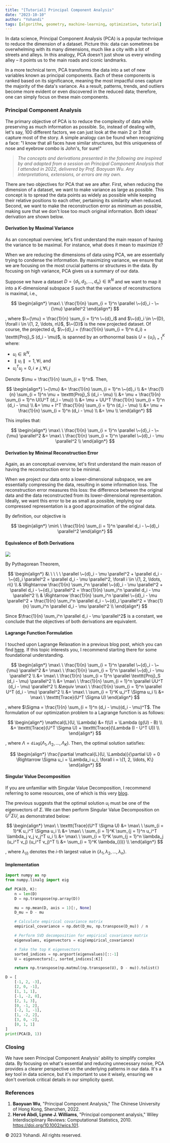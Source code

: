 ```yaml
---
title: "[Tutorial] Principal Component Analysis"
date: "2023-10-10"
author: "Yohandi"
tags: [algorithm, geometry, machine-learning, optimization, tutorial]
---
```


In data science, Principal Component Analysis (PCA) is a popular technique to reduce the dimension of a dataset. Picture this: data can sometimes be overwhelming with its many dimensions, much like a city with a lot of streets and alleys. In this analogy, PCA doesn't just show us every winding alley – it points us to the main roads and iconic landmarks.

In a more technical term, PCA transforms the data into a set of new variables known as principal components. Each of these components is ranked based on its significance, meaning the most impactful ones capture the majority of the data's variance. As a result, patterns, trends, and outliers become more evident or even discovered in the reduced data; therefore, one can simply focus on these main components.

### Principal Component Analysis

The primary objective of PCA is to reduce the complexity of data while preserving as much information as possible. So, instead of dealing with, let's say, 100 different factors, we can just look at the main 2 or 3 that capture most of the story. A simple analogy can be found when recognizing a face: "I know that all faces have similar structures, but this uniqueness of nose and eyebrow combo is John's, for sure!"

> _The concepts and derivations presented in the following are inspired by and adapted from a session on Principal Component Analysis that I attended in 2022, delivered by Prof. Baoyuan Wu. Any interpretations, extensions, or errors are my own._

There are two objectives for PCA that we are after. First, when reducing the dimension of a dataset, we want to make variance as large as possible. This concept is to spread the data points as widely as possible while keeping their relative positions to each other, pertaining its similarity when reduced. Second, we want to make the reconstruction error as minimum as possible, making sure that we don't lose too much original information. Both ideas' derivation are shown below.

#### Derivation by Maximal Variance

As an conceptual overview, let's first understand the main reason of having the variance to be maximal. For instance, what does it mean to maximize it?

When we are reducing the dimensions of data using PCA, we are essentially trying to condense the information. By maximizing variance, we ensure that we are focusing on the most crucial patterns or structures in the data. By focusing on high variance, PCA gives us a summary of our data.

Suppose we have a dataset $D = \{d_1, d_2, \ldots, d_n\} \in \mathbb{R}^N$ and we want to map it into a $K$-dimensional subspace $S$ such that the variance of reconstructions is maximal, i.e.,

$$
\begin{align*}
\max\ \ \frac{1}{n} \sum_{i = 1}^n \parallel \~{d}_i - \~{\mu} \parallel^2
\end{align*}
$$

, where $\~{\mu} = \frac{1}{n} \sum_{i = 1}^n \~{d}_i$ and $\~{d}_i \in \~{D}, \forall i \in \{1, 2, \ldots, n\}$, $\~{D}$ is the new projected dataset. Of course, the projected $d_i$, $\~{d}_i = (\frac{1}{n} \sum_{i = 1}^n d_i) + \texttt{Proj}_S (d_i - \mu)$, is spanned by an orthonormal basis $U = \{u_i\}_{i = 1}^K$ where:
- $u_i \in \mathbb{R}^N$,
- $\parallel u_i \parallel = 1, \forall i$, and 
- $u_i^T u_j= 0, i \neq j, \forall i, j$

Denote $\mu = \frac{1}{n} \sum_{i = 1}^n$. Then,

$$
\begin{align*}
\~{\mu} &= \frac{1}{n} \sum_{i = 1}^n \~{d}_i \\
&= \frac{1}{n} \sum_{i = 1}^n \mu + \texttt{Proj}_S (d_i - \mu) \\
&= \mu + \frac{1}{n} \sum_{i = 1}^n U(U^T (d_i - \mu)) \\
&= \mu + UU^T \frac{1}{n} \sum_{i = 1}^n (d_i - \mu) \\
&= \mu + I^T \frac{1}{n} \sum_{i = 1}^n (d_i - \mu) \\
&= \mu + \frac{1}{n} \sum_{i = 1}^n (d_i - \mu) \\
&= \mu \\
\end{align*}
$$

This implies that:

$$
\begin{align*}
\max\ \ \frac{1}{n} \sum_{i = 1}^n \parallel \~{d}_i - \~{\mu} \parallel^2 &= \max\ \ \frac{1}{n} \sum_{i = 1}^n \parallel \~{d}_i - \mu \parallel^2 \\
\end{align*}
$$

#### Derivation by Minimal Reconstruction Error

Again, as an conceptual overview, let's first understand the main reason of having the reconstruction error to be minimal. 

When we project our data onto a lower-dimensional subspace, we are essentially compressing the data, resulting in some information loss. The reconstruction error measures this loss: the difference between the original data and the data reconstructed from its lower-dimensional representation. Ideally, we want this error to be as small as possible, implying our compressed representation is a good approximation of the original data.

By definition, our objective is

$$
\begin{align*}
\min\ \ \frac{1}{n} \sum_{i = 1}^n \parallel d_i - \~{d}_i \parallel^2
\end{align*}
$$

#### Equivalence of Both Derivations

![](/posts/figures/principal-component-analysis/pythagorean.png)

By Pythagorean Theorem,

$$
\begin{align*}
&\ \ \ \ \ \parallel \~{d}_i - \mu \parallel^2 + \parallel d_i - \~{d}_i \parallel^2 = \parallel d_i - \mu \parallel^2, \forall i \in \{1, 2, \ldots, n\} \\
& \Rightarrow \frac{1}{n} \sum_i^n \parallel \~{d}_i - \mu \parallel^2 + \parallel d_i - \~{d}_i \parallel^2 = \frac{1}{n} \sum_i^n \parallel d_i - \mu \parallel^2 \\
& \Rightarrow \frac{1}{n} \sum_i^n \parallel \~{d}_i - \mu \parallel^2 + \frac{1}{n} \sum_i^n \parallel d_i - \~{d}_i \parallel^2 = \frac{1}{n} \sum_i^n \parallel d_i - \mu \parallel^2 \\
\end{align*}
$$

Since $\frac{1}{n} \sum_i^n \parallel d_i - \mu \parallel^2$ is a constant, we conclude that the objectives of both derivations are equivalent.

#### Lagrange Function Formulation

I touched upon Lagrange Relaxation in a previous blog post, which you can find [here](https://www.yohandi.me/blog/lagrange-relaxation/). If this topic interests you, I recommend starting there for some foundational understanding.

$$
\begin{align*}
\max\ \ \frac{1}{n} \sum_{i = 1}^n \parallel \~{d}_i - \~{\mu} \parallel^2
&= \max\ \ \frac{1}{n} \sum_{i = 1}^n \parallel \~{d}_i - \mu \parallel^2 \\
&= \max\ \ \frac{1}{n} \sum_{i = 1}^n \parallel \texttt{Proj}_S (d_i - \mu) \parallel^2 \\
&= \max\ \ \frac{1}{n} \sum_{i = 1}^n \parallel UU^T (d_i - \mu) \parallel^2 \\
&\equiv \max\ \ \frac{1}{n} \sum_{i = 1}^n \parallel U^T (d_i - \mu) \parallel^2 \\
&= \max\ \ \sum_{i = 1}^K u_i^T \Sigma u_i \\
&= \max\ \ \texttt{Trace}(U^T \Sigma U)
\end{align*}
$$

, where $\Sigma = \frac{1}{n} \sum_{i = 1}^n (d_i - \mu)(d_i - \mu)^T$. The formulation of our optimization problem to a Lagrange function is as follows:

$$
\begin{align*}
\mathcal{L}(U, \Lambda) &= f(U) + \Lambda (g(U) - B) \\
&= \texttt{Trace}(U^T \Sigma U) + \texttt{Trace}(\Lambda (I - U^T U)) \\
\end{align*}
$$

, where $\Lambda = \texttt{diag}(\Lambda_1, \Lambda_2, \ldots, \Lambda_K)$. Then, the optimal solution satisfies:

$$
\begin{align*}
\frac{\partial \mathcal{L}(U, \Lambda)}{\partial U} = 0 \Rightarrow \Sigma u_i = \Lambda_i u_i, \forall i = \{1, 2, \ldots, K\}
\end{align*}
$$

#### Singular Value Decomposition

If you are unfamiliar with Singular Value Decomposition, I recommend referring to some resources, one of which is this very [blog](https://gregorygundersen.com/blog/2018/12/10/svd/).

The previous suggests that the optimal solution $u_i$ must be one of the eigenvectors of $\Sigma$. We can then perform Singular Value Decomposition on $U^T \Sigma U$, as demonstrated below:

$$
\begin{align*}
\max\ \ \texttt{Trace}(U^T \Sigma U) &= \max\ \ \sum_{i = 1}^K u_i^T \Sigma u_i \\
&= \max\ \ \sum_{i = 1}^K \sum_{j = 1}^n u_i^T \lambda_j v_j v_j^T u_i \\
&= \max\ \ \sum_{i = 1}^K \sum_{j = 1}^n \lambda_j (u_i^T v_j) (u_i^T v_j)^T \\
&= \sum_{i = 1}^K \lambda_{(i)} \\
\end{align*}
$$

, where $\lambda_{(i)}$ denotes the $i$-th largest value in $\{\lambda_1, \lambda_2, \ldots, \lambda_n\}$.

#### Implementation

```py
import numpy as np
from numpy.linalg import eig

def PCA(D, K):
    n = len(D)
    D = np.transpose(np.array(D))

    mu = np.mean(D, axis = 1)[:, None]
    D_mu = D - mu

    # Calculate empirical covariance matrix
    empirical_covariance = np.dot(D_mu, np.transpose(D_mu)) / n

    # Perform SVD decomposition for empirical covariance matrix
    eigenvalues, eigenvectors = eig(empirical_covariance)

    # Take the top K eigenvectors
    sorted_indices = np.argsort(eigenvalues)[::-1]
    U = eigenvectors[:, sorted_indices[:K]]

    return np.transpose(np.matmul(np.transpose(U), D - mu)).tolist()

D = [
    [-1, 2, -3],
    [2, 0, -1],
    [1, 1, 1],
    [-1, -2, 0],
    [2, 1, 3],
    [0, -1, 2],
    [-2, 1, -1],
    [1, -2, 2],
    [3, 0, -2],
    [0, 1, 1]
]
print(PCA(D, 1))
```

### Closing

We have seen Principal Component Analysis' ability to simplify complex data. By focusing on what's essential and reducing unnecessary noise, PCA provides a clearer perspective on the underlying patterns in our data. It's a key tool in data science, but it's important to use it wisely, ensuring we don't overlook critical details in our simplicity quest.

### References

1. **Baoyuan Wu**, "Principal Component Analysis," The Chinese University of Hong Kong, Shenzhen, 2022.
2. **Hervé Abdi, Lynne J. Williams**, "Principal component analysis," Wiley Interdisciplinary Reviews: Computational Statistics, 2010. https://doi.org/10.1002/wics.101.

&copy; 2023 Yohandi. All rights reserved.
